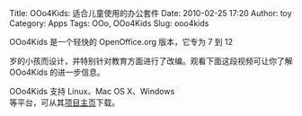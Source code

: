 Title: OOo4Kids: 适合儿童使用的办公套件
Date: 2010-02-25 17:20
Author: toy
Category: Apps
Tags: OOo, OOo4Kids
Slug: ooo4kids

OOo4Kids 是一个轻快的 OpenOffice.org 版本，它专为 7 到 12  

岁的小孩而设计，并特别针对教育方面进行了改编。观看下面这段视频可让你了解  
OOo4Kids 的进一步信息。

OOo4Kids 支持 Linux、Mac OS X、Windows  
等平台，可从其[项目主页](http://download.ooo4kids.org/)下载。
